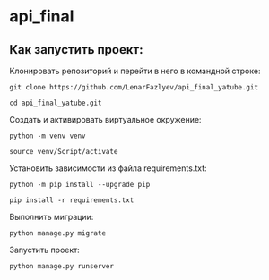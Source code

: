 # api_final

## Как запустить проект:

Клонировать репозиторий и перейти в него в командной строке:
```
git clone https://github.com/LenarFazlyev/api_final_yatube.git
```

```
cd api_final_yatube.git
```

Cоздать и активировать виртуальное окружение:

```
python -m venv venv
```

```
source venv/Script/activate
```

Установить зависимости из файла requirements.txt:

```
python -m pip install --upgrade pip
```

```
pip install -r requirements.txt
```

Выполнить миграции:

```
python manage.py migrate
```

Запустить проект:

```
python manage.py runserver
```

